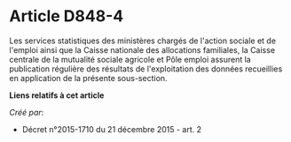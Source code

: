 # Article D848-4

Les services statistiques des ministères chargés de l'action sociale et de l'emploi ainsi que la Caisse nationale des
allocations familiales, la Caisse centrale de la mutualité sociale agricole et Pôle emploi assurent la publication régulière
des résultats de l'exploitation des données recueillies en application de la présente sous-section.

**Liens relatifs à cet article**

_Créé par_:

  - Décret n°2015-1710 du 21 décembre 2015 - art. 2
